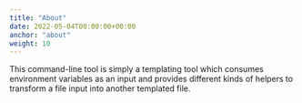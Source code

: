 ```yaml
---
title: "About"
date: 2022-05-04T00:00:00+00:00
anchor: "about"
weight: 10
---
```


This command-line tool is simply a templating tool which consumes environment
variables as an input and provides different kinds of helpers to transform a
file input into another templated file.
